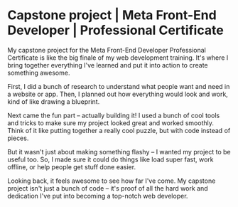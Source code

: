 # Capstone project | Meta Front-End Developer | Professional Certificate

My capstone project for the Meta Front-End Developer Professional Certificate is like the big finale of my web development training. It's where I bring together everything I've learned and put it into action to create something awesome.

First, I did a bunch of research to understand what people want and need in a website or app. Then, I planned out how everything would look and work, kind of like drawing a blueprint.

Next came the fun part – actually building it! I used a bunch of cool tools and tricks to make sure my project looked great and worked smoothly. Think of it like putting together a really cool puzzle, but with code instead of pieces.

But it wasn't just about making something flashy – I wanted my project to be useful too. So, I made sure it could do things like load super fast, work offline, or help people get stuff done easier.

Looking back, it feels awesome to see how far I've come. My capstone project isn't just a bunch of code – it's proof of all the hard work and dedication I've put into becoming a top-notch web developer.
